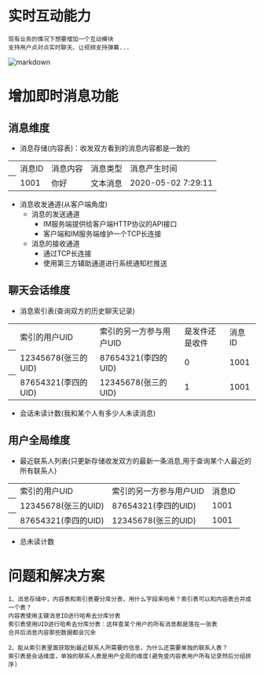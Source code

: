 # 实时互动能力
```
现有业务的情况下想要增加一个互动模块
支持用户点对点实时聊天、让视频支持弹幕...
```
![markdown](https://github.com/youngperson/reading/blob/master/%E5%8D%B3%E6%97%B6%E6%B6%88%E6%81%AF%E6%8A%80%E6%9C%AF%E5%89%96%E6%9E%90%E4%B8%8E%E5%AE%9E%E6%88%98/images/ImFunc.png)


# 增加即时消息功能
## 消息维度
- 消息存储(内容表)：收发双方看到的消息内容都是一致的
<table>
    <th>
        <td>消息ID</td>
        <td>消息内容</td>
        <td>消息类型</td>
        <td>消息产生时间</td>
    </tr>
        <th>
        <td>1001</td>
        <td>你好</td>
        <td>文本消息</td>
        <td>2020-05-02 7:29:11</td>
    </tr>
</table>

- 消息收发通道(从客户端角度)
    - 消息的发送通道
        - IM服务端提供给客户端HTTP协议的API接口
        - 客户端和IM服务端维护一个TCP长连接
    - 消息的接收通道
        - 通过TCP长连接
        - 使用第三方辅助通道进行系统通知栏推送


## 聊天会话维度
- 消息索引表(查询双方的历史聊天记录)
<table>
    <th>
        <td>索引的用户UID</td>
        <td>索引的另一方参与用户UID</td>
        <td>是发件还是收件</td>
        <td>消息ID</td>
    </tr>
        <th>
        <td>12345678(张三的UID)</td>
        <td>87654321(李四的UID)</td>
        <td>0</td>
        <td>1001</td>
    </tr>
        </tr>
        <th>
        <td>87654321(李四的UID)</td>
        <td>12345678(张三的UID)</td>
        <td>1</td>
        <td>1001</td>
    </tr>
</table>

- 会话未读计数(我和某个人有多少人未读消息)

## 用户全局维度
- 最近联系人列表(只更新存储收发双方的最新一条消息,用于查询某个人最近的所有联系人)
<table>
    <th>
        <td>索引的用户UID</td>
        <td>索引的另一方参与用户UID</td>
        <td>消息ID</td>
    </tr>
        <th>
        <td>12345678(张三的UID)</td>
        <td>87654321(李四的UID)</td>
        <td>1001</td>
    </tr>
        </tr>
        <th>
        <td>87654321(李四的UID)</td>
        <td>12345678(张三的UID)</td>
        <td>1001</td>
    </tr>
</table>

- 总未读计数

# 问题和解决方案
```
1、消息存储中，内容表和索引表要分库分表，用什么字段来哈希？索引表可以和内容表合并成一个表？
内容表使用主键消息ID进行哈希去分库分表
索引表使用UID进行哈希去分库分表：这样查某个用户的所有消息都是落在一张表
合并后消息内容那些数据都会冗余

2、能从索引表里面获取到最近联系人所需要的信息，为什么还需要单独的联系人表？
索引表是会话维度，单独的联系人表是用户全局的维度(避免查内容表用户所有记录然后分组排序)
```